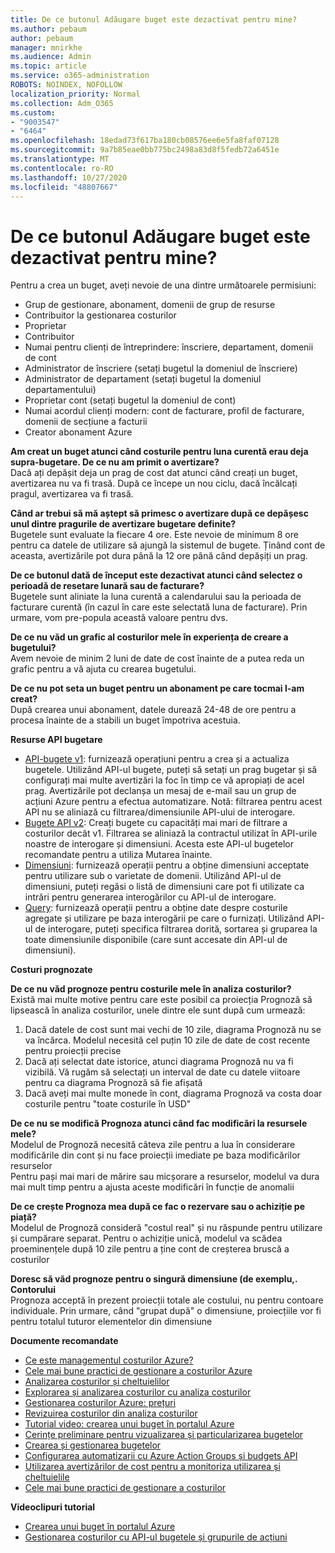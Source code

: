```yaml
---
title: De ce butonul Adăugare buget este dezactivat pentru mine?
ms.author: pebaum
author: pebaum
manager: mnirkhe
ms.audience: Admin
ms.topic: article
ms.service: o365-administration
ROBOTS: NOINDEX, NOFOLLOW
localization_priority: Normal
ms.collection: Adm_O365
ms.custom:
- "9003547"
- "6464"
ms.openlocfilehash: 18edad73f617ba180cb08576ee6e5fa8faf07128
ms.sourcegitcommit: 9a7b85eae0bb775bc2498a83d8f5fedb72a6451e
ms.translationtype: MT
ms.contentlocale: ro-RO
ms.lasthandoff: 10/27/2020
ms.locfileid: "48807667"
---
```

# <a name="why-is-the-add-budget-button-disabled-for-me"></a>De ce butonul Adăugare buget este dezactivat pentru mine?

Pentru a crea un buget, aveți nevoie de una dintre următoarele permisiuni:

- Grup de gestionare, abonament, domenii de grup de resurse
- Contribuitor la gestionarea costurilor
- Proprietar
- Contribuitor
- Numai pentru clienți de întreprindere: înscriere, departament, domenii de cont
- Administrator de înscriere (setați bugetul la domeniul de înscriere)
- Administrator de departament (setați bugetul la domeniul departamentului)
- Proprietar cont (setați bugetul la domeniul de cont)
- Numai acordul clienți modern: cont de facturare, profil de facturare, domenii de secțiune a facturii
- Creator abonament Azure

**Am creat un buget atunci când costurile pentru luna curentă erau deja supra-bugetare. De ce nu am primit o avertizare?**  
Dacă ați depășit deja un prag de cost dat atunci când creați un buget, avertizarea nu va fi trasă. După ce începe un nou ciclu, dacă încălcați pragul, avertizarea va fi trasă.

**Când ar trebui să mă aștept să primesc o avertizare după ce depășesc unul dintre pragurile de avertizare bugetare definite?**  
Bugetele sunt evaluate la fiecare 4 ore. Este nevoie de minimum 8 ore pentru ca datele de utilizare să ajungă la sistemul de bugete. Ținând cont de aceasta, avertizările pot dura până la 12 ore până când depășiți un prag.

**De ce butonul dată de început este dezactivat atunci când selectez o perioadă de resetare lunară sau de facturare?**  
Bugetele sunt aliniate la luna curentă a calendarului sau la perioada de facturare curentă (în cazul în care este selectată luna de facturare). Prin urmare, vom pre-popula această valoare pentru dvs.

**De ce nu văd un grafic al costurilor mele în experiența de creare a bugetului?**  
Avem nevoie de minim 2 luni de date de cost înainte de a putea reda un grafic pentru a vă ajuta cu crearea bugetului.

**De ce nu pot seta un buget pentru un abonament pe care tocmai l-am creat?**  
După crearea unui abonament, datele durează 24-48 de ore pentru a procesa înainte de a stabili un buget împotriva acestuia.

**Resurse API bugetare**

- [API-bugete v1](https://docs.microsoft.com/rest/api/consumption/budgets?WT.mc_id=Portal-Microsoft_Azure_Support): furnizează operațiuni pentru a crea și a actualiza bugetele. Utilizând API-ul bugete, puteți să setați un prag bugetar și să configurați mai multe avertizări la foc în timp ce vă apropiați de acel prag. Avertizările pot declanșa un mesaj de e-mail sau un grup de acțiuni Azure pentru a efectua automatizare. Notă: filtrarea pentru acest API nu se aliniază cu filtrarea/dimensiunile API-ului de interogare.
- [Bugete API v2](https://github.com/Azure/azure-rest-api-specs/blob/master/specification/cost-management/resource-manager/Microsoft.CostManagement/preview/2019-04-01-preview/examples/CreateOrUpdateBudget.json): Creați bugete cu capacități mai mari de filtrare a costurilor decât v1. Filtrarea se aliniază la contractul utilizat în API-urile noastre de interogare și dimensiuni. Acesta este API-ul bugetelor recomandate pentru a utiliza Mutarea înainte.
- [Dimensiuni](https://docs.microsoft.com/rest/api/cost-management/dimensions?WT.mc_id=Portal-Microsoft_Azure_Support): furnizează operații pentru a obține dimensiuni acceptate pentru utilizare sub o varietate de domenii. Utilizând API-ul de dimensiuni, puteți regăsi o listă de dimensiuni care pot fi utilizate ca intrări pentru generarea interogărilor cu API-ul de interogare.
- [Query](https://docs.microsoft.com/rest/api/cost-management/query?WT.mc_id=Portal-Microsoft_Azure_Support): furnizează operații pentru a obține date despre costurile agregate și utilizare pe baza interogării pe care o furnizați. Utilizând API-ul de interogare, puteți specifica filtrarea dorită, sortarea și gruparea la toate dimensiunile disponibile (care sunt accesate din API-ul de dimensiuni).

**Costuri prognozate**

**De ce nu văd prognoze pentru costurile mele în analiza costurilor?**  
Există mai multe motive pentru care este posibil ca proiecția Prognoză să lipsească în analiza costurilor, unele dintre ele sunt după cum urmează:

1. Dacă datele de cost sunt mai vechi de 10 zile, diagrama Prognoză nu se va încărca. Modelul necesită cel puțin 10 zile de date de cost recente pentru proiecții precise
2. Dacă ați selectat date istorice, atunci diagrama Prognoză nu va fi vizibilă. Vă rugăm să selectați un interval de date cu datele viitoare pentru ca diagrama Prognoză să fie afișată
3. Dacă aveți mai multe monede în cont, diagrama Prognoză va costa doar costurile pentru "toate costurile în USD"

**De ce nu se modifică Prognoza atunci când fac modificări la resursele mele?**  
Modelul de Prognoză necesită câteva zile pentru a lua în considerare modificările din cont și nu face proiecții imediate pe baza modificărilor resurselor  
Pentru pași mai mari de mărire sau micșorare a resurselor, modelul va dura mai mult timp pentru a ajusta aceste modificări în funcție de anomalii

**De ce crește Prognoza mea după ce fac o rezervare sau o achiziție pe piață?**  
Modelul de Prognoză consideră "costul real" și nu răspunde pentru utilizare și cumpărare separat. Pentru o achiziție unică, modelul va scădea proeminențele după 10 zile pentru a ține cont de creșterea bruscă a costurilor

**Doresc să văd prognoze pentru o singură dimensiune (de exemplu,. Contorului**  
Prognoza acceptă în prezent proiecții totale ale costului, nu pentru contoare individuale. Prin urmare, când "grupat după" o dimensiune, proiecțiile vor fi pentru totalul tuturor elementelor din dimensiune

**Documente recomandate**

- [Ce este managementul costurilor Azure?](https://docs.microsoft.com/azure/cost-management/overview-cost-mgt?WT.mc_id=Portal-Microsoft_Azure_Support)
- [Cele mai bune practici de gestionare a costurilor Azure](https://docs.microsoft.com/azure/cost-management/cost-mgt-best-practices?WT.mc_id=Portal-Microsoft_Azure_Support)
- [Analizarea costurilor și cheltuielilor](https://docs.microsoft.com/azure/cost-management/quick-acm-cost-analysis?WT.mc_id=Portal-Microsoft_Azure_Support)
- [Explorarea și analizarea costurilor cu analiza costurilor](https://docs.microsoft.com/azure/cost-management/quick-acm-cost-analysis?WT.mc_id=Portal-Microsoft_Azure_Support)
- [Gestionarea costurilor Azure: prețuri](https://azure.microsoft.com/services/cost-management/#pricing)
- [Revizuirea costurilor din analiza costurilor](https://docs.microsoft.com/azure/cost-management-billing/costs/quick-acm-cost-analysis?WT.mc_id=Portal-Microsoft_Azure_Support#review-costs-in-cost-analysis)
- [Tutorial video: crearea unui buget în portalul Azure](https://www.youtube.com/watch?v=ExIVG_Gr45A&t=4s)
- [Cerințe preliminare pentru vizualizarea și particularizarea bugetelor](https://docs.microsoft.com/azure/cost-management-billing/costs/tutorial-acm-create-budgets?WT.mc_id=Portal-Microsoft_Azure_Support#prerequisites)
- [Crearea și gestionarea bugetelor](https://docs.microsoft.com/azure/cost-management-billing/costs/tutorial-acm-create-budgets?WT.mc_id=Portal-Microsoft_Azure_Support#create-a-budget-in-the-azure-portal)
- [Configurarea automatizarii cu Azure Action Groups și budgets API](https://docs.microsoft.com/azure/cost-management/tutorial-acm-create-budgets?WT.mc_id=Portal-Microsoft_Azure_Support#trigger-an-action-group)
- [Utilizarea avertizărilor de cost pentru a monitoriza utilizarea și cheltuielile](https://docs.microsoft.com/azure/cost-management/cost-mgt-alerts-monitor-usage-spending?WT.mc_id=Portal-Microsoft_Azure_Support)
- [Cele mai bune practici de gestionare a costurilor](https://docs.microsoft.com/azure/cost-management/cost-mgt-best-practices?WT.mc_id=Portal-Microsoft_Azure_Support)  

**Videoclipuri tutorial**

- [Crearea unui buget în portalul Azure](https://go.microsoft.com/fwlink/?linkid=2146761)
- [Gestionarea costurilor cu API-ul bugetele și grupurile de acțiuni](https://go.microsoft.com/fwlink/?linkid=2147038)